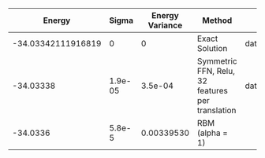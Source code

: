 |       Energy          |  Sigma          | Energy Variance  |  Method                                                          | Data repository                     |
| ----------------------| ----------------| -----------------|------------------------------------------------------------------|------------------------------------ |
|    -34.03342111916819 |  0              | 0                | Exact Solution                                                   | data/exact1d                        |
|    -34.03338          |  1.9e-05        | 3.5e-04          | Symmetric FFN, Relu, 32 features per translation                 | data/NQS/chain32P_32_0.5.mpack      |
|    -34.0336           |  5.8e-5         | 0.00339530       | RBM (alpha = 1)                                                  |                                     |
